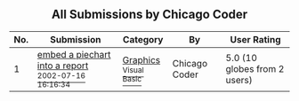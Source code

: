 ﻿<div align="center">

## All Submissions by Chicago Coder

</div>

No.  | Submission | Category | By   | User Rating
---- | ---------- | -------- | ---- | -----------
1 | [embed a piechart into a report<br /><sup>2002-07-16 16:16:34</sup>](https://github.com/Planet-Source-Code/chicago-coder-embed-a-piechart-into-a-report__1-36962) | [Graphics<br /><sup>Visual Basic</sup>](../ByCategory/graphics__1-46.md) | Chicago Coder | 5.0 (10 globes from 2 users)
